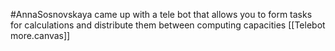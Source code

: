 #AnnaSosnovskaya   came up with a tele bot that allows you to form tasks for calculations and distribute them between computing capacities
[[Telebot more.canvas]]

